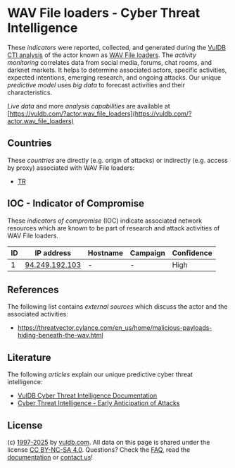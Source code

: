 # WAV File loaders - Cyber Threat Intelligence

These _indicators_ were reported, collected, and generated during the [VulDB CTI analysis](https://vuldb.com/?kb.cti) of the actor known as [WAV File loaders](https://vuldb.com/?actor.wav_file_loaders). The _activity monitoring_ correlates data from social media, forums, chat rooms, and darknet markets. It helps to determine associated actors, specific activities, expected intentions, emerging research, and ongoing attacks. Our unique _predictive model_ uses _big data_ to forecast activities and their characteristics.

_Live data_ and more _analysis capabilities_ are available at [https://vuldb.com/?actor.wav_file_loaders](https://vuldb.com/?actor.wav_file_loaders)

## Countries

These _countries_ are directly (e.g. origin of attacks) or indirectly (e.g. access by proxy) associated with WAV File loaders:

* [TR](https://vuldb.com/?country.tr)

## IOC - Indicator of Compromise

These _indicators of compromise_ (IOC) indicate associated network resources which are known to be part of research and attack activities of WAV File loaders.

ID | IP address | Hostname | Campaign | Confidence
-- | ---------- | -------- | -------- | ----------
1 | [94.249.192.103](https://vuldb.com/?ip.94.249.192.103) | - | - | High

## References

The following list contains _external sources_ which discuss the actor and the associated activities:

* https://threatvector.cylance.com/en_us/home/malicious-payloads-hiding-beneath-the-wav.html

## Literature

The following _articles_ explain our unique predictive cyber threat intelligence:

* [VulDB Cyber Threat Intelligence Documentation](https://vuldb.com/?kb.cti)
* [Cyber Threat Intelligence - Early Anticipation of Attacks](https://www.scip.ch/en/?labs.20201022)

## License

(c) [1997-2025](https://vuldb.com/?kb.changelog) by [vuldb.com](https://vuldb.com/?kb.about). All data on this page is shared under the license [CC BY-NC-SA 4.0](https://creativecommons.org/licenses/by-nc-sa/4.0/). Questions? Check the [FAQ](https://vuldb.com/?kb.faq), read the [documentation](https://vuldb.com/?kb) or [contact us](https://vuldb.com/?contact)!
